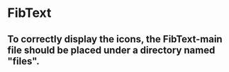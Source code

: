 # FibText
## To correctly display the icons, the FibText-main file should be placed under a directory named "files".
